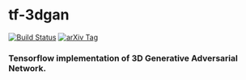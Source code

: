 # tf-3dgan

[![Build Status](https://travis-ci.org/khushhallchandra/3D-GAN.svg?branch=master)](https://travis-ci.org/khushhallchandra/3D-GAN)
[![arXiv Tag](https://img.shields.io/badge/arXiv-1610.07584-brightgreen.svg)](https://arxiv.org/abs/1610.07584)

### Tensorflow implementation of 3D Generative Adversarial Network.